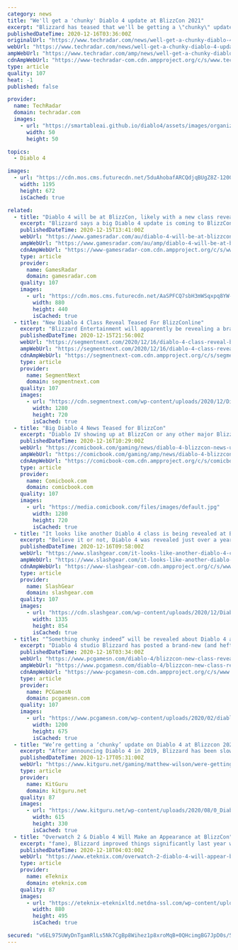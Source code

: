 ```yaml
---
category: news
title: "We'll get a 'chunky' Diablo 4 update at BlizzCon 2021"
excerpt: "Blizzard has teased that we'll be getting a \"chunky\" update on the upcoming Diablo 4, at BlizzCon 21. In the most recent Quarterly Update, game director Luis Barriga wrote that the game's development ..."
publishedDateTime: 2020-12-16T03:36:00Z
originalUrl: "https://www.techradar.com/news/well-get-a-chunky-diablo-4-update-at-blizzcon-2021"
webUrl: "https://www.techradar.com/news/well-get-a-chunky-diablo-4-update-at-blizzcon-2021"
ampWebUrl: "https://www.techradar.com/amp/news/well-get-a-chunky-diablo-4-update-at-blizzcon-2021"
cdnAmpWebUrl: "https://www-techradar-com.cdn.ampproject.org/c/s/www.techradar.com/amp/news/well-get-a-chunky-diablo-4-update-at-blizzcon-2021"
type: article
quality: 107
heat: -1
published: false

provider:
  name: TechRadar
  domain: techradar.com
  images:
    - url: "https://smartableai.github.io/diablo4/assets/images/organizations/techradar.com-50x50.jpg"
      width: 50
      height: 50

topics:
  - Diablo 4

images:
  - url: "https://cdn.mos.cms.futurecdn.net/5duAhobafARCQdjqBUgZ8Z-1200-80.jpg"
    width: 1195
    height: 672
    isCached: true

related:
  - title: "Diablo 4 will be at BlizzCon, likely with a new class reveal"
    excerpt: "Blizzard says a big Diablo 4 update is coming to BlizzConline, the digital alternative to BlizzCon taking place in February. In the latest quarterly update from Blizzard, in which we learned a lot ..."
    publishedDateTime: 2020-12-15T13:41:00Z
    webUrl: "https://www.gamesradar.com/au/diablo-4-will-be-at-blizzcon-likely-with-a-new-class-reveal/"
    ampWebUrl: "https://www.gamesradar.com/au/amp/diablo-4-will-be-at-blizzcon-likely-with-a-new-class-reveal/"
    cdnAmpWebUrl: "https://www-gamesradar-com.cdn.ampproject.org/c/s/www.gamesradar.com/au/amp/diablo-4-will-be-at-blizzcon-likely-with-a-new-class-reveal/"
    type: article
    provider:
      name: GamesRadar
      domain: gamesradar.com
    quality: 107
    images:
      - url: "https://cdn.mos.cms.futurecdn.net/AaSPFCQ7sbH3mWSqxpq8YW-1200-80.jpg"
        width: 880
        height: 440
        isCached: true
  - title: "New Diablo 4 Class Reveal Teased For BlizzConline"
    excerpt: "Blizzard Entertainment will apparently be revealing a brand new Diablo 4 class at BlizzConline which incidentally was already speculated as much. While posting the latest quarterly development ..."
    publishedDateTime: 2020-12-15T21:56:00Z
    webUrl: "https://segmentnext.com/2020/12/16/diablo-4-class-reveal-blizzconline/"
    ampWebUrl: "https://segmentnext.com/2020/12/16/diablo-4-class-reveal-blizzconline/amp/"
    cdnAmpWebUrl: "https://segmentnext-com.cdn.ampproject.org/c/s/segmentnext.com/2020/12/16/diablo-4-class-reveal-blizzconline/amp/"
    type: article
    provider:
      name: SegmentNext
      domain: segmentnext.com
    quality: 107
    images:
      - url: "https://cdn.segmentnext.com/wp-content/uploads/2020/12/Diablo-4-Hell-Concept.jpg"
        width: 1280
        height: 720
        isCached: true
  - title: "Big Diablo 4 News Teased for BlizzCon"
    excerpt: "Diablo IV showing up at BlizzCon or any other major Blizzard event is a given at this point now that the game’s been revealed, but based on the wording used in the latest Diablo IV update, we can at ..."
    publishedDateTime: 2020-12-16T10:29:00Z
    webUrl: "https://comicbook.com/gaming/news/diablo-4-blizzcon-news-update/"
    ampWebUrl: "https://comicbook.com/gaming/amp/news/diablo-4-blizzcon-news-update/"
    cdnAmpWebUrl: "https://comicbook-com.cdn.ampproject.org/c/s/comicbook.com/gaming/amp/news/diablo-4-blizzcon-news-update/"
    type: article
    provider:
      name: Comicbook.com
      domain: comicbook.com
    quality: 107
    images:
      - url: "https://media.comicbook.com/files/images/default.jpg"
        width: 1280
        height: 720
        isCached: true
  - title: "It looks like another Diablo 4 class is being revealed at BlizzConline"
    excerpt: "Believe it or not, Diablo 4 was revealed just over a year ago, even though BlizzCon 2019 feels like it’s many years in the past after the nightmare that 2020 has been. Throughout the past year, ..."
    publishedDateTime: 2020-12-16T09:58:00Z
    webUrl: "https://www.slashgear.com/it-looks-like-another-diablo-4-class-is-being-revealed-at-blizzconline-16651412/"
    ampWebUrl: "https://www.slashgear.com/it-looks-like-another-diablo-4-class-is-being-revealed-at-blizzconline-16651412/amp/"
    cdnAmpWebUrl: "https://www-slashgear-com.cdn.ampproject.org/c/s/www.slashgear.com/it-looks-like-another-diablo-4-class-is-being-revealed-at-blizzconline-16651412/amp/"
    type: article
    provider:
      name: SlashGear
      domain: slashgear.com
    quality: 107
    images:
      - url: "https://cdn.slashgear.com/wp-content/uploads/2020/12/Diablo-4-campfire.jpg"
        width: 1335
        height: 854
        isCached: true
  - title: "“Something chunky indeed” will be revealed about Diablo 4 at BlizzCon"
    excerpt: "Diablo 4 studio Blizzard has posted a brand-new (and hefty) quarterly update giving an idea of where it’s at with the upcoming action-RPG game’s development. The last of 2020, the post offers a pretty ..."
    publishedDateTime: 2020-12-16T03:34:00Z
    webUrl: "https://www.pcgamesn.com/diablo-4/blizzcon-new-class-reveal"
    ampWebUrl: "https://www.pcgamesn.com/diablo-4/blizzcon-new-class-reveal?amp"
    cdnAmpWebUrl: "https://www-pcgamesn-com.cdn.ampproject.org/c/s/www.pcgamesn.com/diablo-4/blizzcon-new-class-reveal?amp"
    type: article
    provider:
      name: PCGamesN
      domain: pcgamesn.com
    quality: 107
    images:
      - url: "https://www.pcgamesn.com/wp-content/uploads/2020/02/diablo-4-cannibals-1200x675.jpg"
        width: 1200
        height: 675
        isCached: true
  - title: "We’re getting a ‘chunky’ update on Diablo 4 at Blizzcon 2021"
    excerpt: "After announcing Diablo 4 in 2019, Blizzard has been slowly revealing more details about the game, breaking down some of the ideas being put in place to shake up the Diablo formula. Excitingly, we won ..."
    publishedDateTime: 2020-12-17T05:31:00Z
    webUrl: "https://www.kitguru.net/gaming/matthew-wilson/were-getting-a-chunky-update-on-diablo-4-at-blizzcon-2021/"
    type: article
    provider:
      name: KitGuru
      domain: kitguru.net
    quality: 87
    images:
      - url: "https://www.kitguru.net/wp-content/uploads/2020/08/0_Diablo-4-615x330.jpg"
        width: 615
        height: 330
        isCached: true
  - title: "Overwatch 2 & Diablo 4 Will Make an Appearance at BlizzCon"
    excerpt: "fame), Blizzard improved things significantly last year with the formal confirmation of both Diablo 4 and Overwatch 2. – To date, however, despite both games being announced, we haven’t heard much ..."
    publishedDateTime: 2020-12-18T04:03:00Z
    webUrl: "https://www.eteknix.com/overwatch-2-diablo-4-will-appear-blizzcon/"
    type: article
    provider:
      name: eTeknix
      domain: eteknix.com
    quality: 87
    images:
      - url: "https://eteknix-eteknixltd.netdna-ssl.com/wp-content/uploads/2019/07/1-compressed-1.jpg"
        width: 880
        height: 495
        isCached: true

secured: "v6EL975UWyDnTgamRlLs5Nk7CgBp8Wihez1p8xroMqB+0QHcimgBG7JpD0s/5soUJkhZwvJwGztb24LFey5N5H9wD957yFqdwIAMKw0YuAwv3CrQ95NB9cDt8I4EimfZ5mU+3puDnxDHT+ipnj8ce2Tm4efsaQ1GIAjpVw9GiNfXDRJV9kexEsWwb0ZCw5nBzSlqH+vCP5UHnuk/CFK4jgsRiApMyaE+PaBGhCyrqDoFjhFossk+tB7Rtaiq994dnonZjYhi91uwFeDGidi4Kn8D+678OxUVF8yVsQdN5cIRIawxhyyNdWtIFS+YsEKG/btjoqIMZDDxD4te6xlTYAS7I4QDm+9DQfiqVBwYO+Y=;aCKWCn76YdQEPqmOmEHVBw=="
---
```


